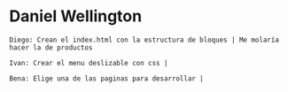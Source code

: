 # Daniel Wellington

```
Diego: Crean el index.html con la estructura de bloques | Me molaría hacer la de productos
```
```
Ivan: Crear el menu deslizable con css | 
```
```
Bena: Elige una de las paginas para desarrollar | 
```
